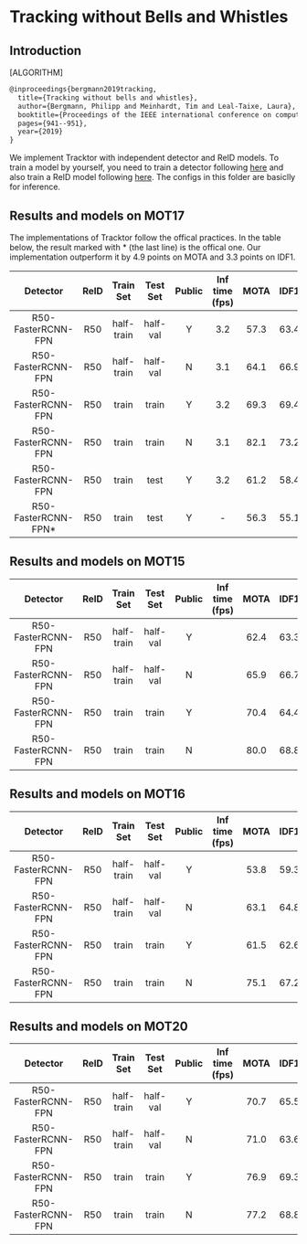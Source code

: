 # Tracking without Bells and Whistles

## Introduction

[ALGORITHM]

```latex
@inproceedings{bergmann2019tracking,
  title={Tracking without bells and whistles},
  author={Bergmann, Philipp and Meinhardt, Tim and Leal-Taixe, Laura},
  booktitle={Proceedings of the IEEE international conference on computer vision},
  pages={941--951},
  year={2019}
}
```

We implement Tracktor with independent detector and ReID models. To train a model by yourself, you need to train a detector following [here](../../det/) and also train a ReID model following [here](../../reid/).
The configs in this folder are basiclly for inference.

## Results and models on MOT17

The implementations of Tracktor follow the offical practices.
In the table below, the result marked with * (the last line) is the offical one.
Our implementation outperform it by 4.9 points on MOTA and 3.3 points on IDF1.

|    Detector     |  ReID  | Train Set | Test Set | Public | Inf time (fps) | MOTA | IDF1 | FP | FN | IDSw. | Config | Download |
| :-------------: | :----: | :-------: | :------: | :----: | :------------: | :--: | :--: |:--:|:--:| :---: | :----: | :------: |
| R50-FasterRCNN-FPN | R50 | half-train | half-val | Y     | 3.2  | 57.3 | 63.4 | 1254 | 67091 | 614 | [config](tracktor_faster-rcnn_r50_fpn_4e_mot17-public-half.py) | [detector](https://download.openmmlab.com/mmtracking/mot/faster_rcnn/faster-rcnn_r50_fpn_4e_mot17-half-64ee2ed4.pth) [reid](https://download.openmmlab.com/mmtracking/mot/reid/reid_r50_6e_mot17-4bf6b63d.pth) |
| R50-FasterRCNN-FPN | R50 | half-train | half-val | N     | 3.1  | 64.1 | 66.9 | 11088 | 45762 | 1233 | [config](tracktor_faster-rcnn_r50_fpn_4e_mot17-private-half.py) | [detector](https://download.openmmlab.com/mmtracking/mot/faster_rcnn/faster-rcnn_r50_fpn_4e_mot17-half-64ee2ed4.pth) [reid](https://download.openmmlab.com/mmtracking/mot/reid/reid_r50_6e_mot17-4bf6b63d.pth) |
| R50-FasterRCNN-FPN | R50 | train      | train    | Y     | 3.2  | 69.3 | 69.4 | 4010 | 97918 | 1540 |  [config](tracktor_faster-rcnn_r50_fpn_4e_mot17-public.py) | [detector](https://download.openmmlab.com/mmtracking/mot/faster_rcnn/faster-rcnn_r50_fpn_4e_mot17-ffa52ae7.pth) [reid](https://download.openmmlab.com/mmtracking/mot/reid/reid_r50_6e_mot17-4bf6b63d.pth) |
| R50-FasterRCNN-FPN | R50 | train      | train    | N     | 3.1  | 82.1 | 73.2 | 12795 | 44637 | 3033 | [config](tracktor_faster-rcnn_r50_fpn_4e_mot17-private.py) | [detector](https://download.openmmlab.com/mmtracking/mot/faster_rcnn/faster-rcnn_r50_fpn_4e_mot17-ffa52ae7.pth) [reid](https://download.openmmlab.com/mmtracking/mot/reid/reid_r50_6e_mot17-4bf6b63d.pth) |
| R50-FasterRCNN-FPN | R50 | train      | test     | Y     | 3.2  | 61.2 | 58.4 | 8609 | 207627 | 2634 | [config](tracktor_faster-rcnn_r50_fpn_4e_mot17-public.py) | [detector](https://download.openmmlab.com/mmtracking/mot/faster_rcnn/faster-rcnn_r50_fpn_4e_mot17-ffa52ae7.pth) [reid](https://download.openmmlab.com/mmtracking/mot/reid/reid_r50_6e_mot17-4bf6b63d.pth) |
| R50-FasterRCNN-FPN* | R50 | train     | test     | Y     | -    | 56.3 | 55.1 | 8866 | 235449 | 1987 | -    | -     |

## Results and models on MOT15

|    Detector     |  ReID  | Train Set | Test Set | Public | Inf time (fps) | MOTA | IDF1 | FP | FN | IDSw. | Config | Download |
| :-------------: | :----: | :-------: | :------: | :----: | :------------: | :--: | :--: |:--:|:--:| :---: | :----: | :------: |
| R50-FasterRCNN-FPN | R50 | half-train | half-val | Y     |      | 62.4 | 63.3 | 1323 | 6642 | 125 | [config](tracktor_faster-rcnn_r50_fpn_4e_mot15-public-half.py) | [detector](https://download.openmmlab.com/mmtracking/mot/faster_rcnn/faster-rcnn_r50_fpn_4e_mot17-half-64ee2ed4.pth) [reid](https://download.openmmlab.com/mmtracking/mot/reid/reid_r50_6e_mot17-4bf6b63d.pth) |
| R50-FasterRCNN-FPN | R50 | half-train | half-val | N     |      | 65.9 | 66.7 | 3404 | 3746 | 188 | [config](tracktor_faster-rcnn_r50_fpn_4e_mot15-private-half.py) | [detector](https://download.openmmlab.com/mmtracking/mot/faster_rcnn/faster-rcnn_r50_fpn_4e_mot17-half-64ee2ed4.pth) [reid](https://download.openmmlab.com/mmtracking/mot/reid/reid_r50_6e_mot17-4bf6b63d.pth) |
| R50-FasterRCNN-FPN | R50 | train      | train    | Y     |      | 70.4 | 64.4 | 1125 | 11355 | 277 |  [config](tracktor_faster-rcnn_r50_fpn_4e_mot15-public.py) | [detector](https://download.openmmlab.com/mmtracking/mot/faster_rcnn/faster-rcnn_r50_fpn_4e_mot17-ffa52ae7.pth) [reid](https://download.openmmlab.com/mmtracking/mot/reid/reid_r50_6e_mot17-4bf6b63d.pth) |
| R50-FasterRCNN-FPN | R50 | train      | train    | N     |      | 80.0 | 68.8 | 3883 | 4256 | 473 | [config](tracktor_faster-rcnn_r50_fpn_4e_mot15-private.py) | [detector](https://download.openmmlab.com/mmtracking/mot/faster_rcnn/faster-rcnn_r50_fpn_4e_mot17-ffa52ae7.pth) [reid](https://download.openmmlab.com/mmtracking/mot/reid/reid_r50_6e_mot17-4bf6b63d.pth) |

## Results and models on MOT16

|    Detector     |  ReID  | Train Set | Test Set | Public | Inf time (fps) | MOTA | IDF1 | FP | FN | IDSw. | Config | Download |
| :-------------: | :----: | :-------: | :------: | :----: | :------------: | :--: | :--: |:--:|:--:| :---: | :----: | :------: |
| R50-FasterRCNN-FPN | R50 | half-train | half-val | Y     |      | 53.8 | 59.3 | 459 | 24007 | 179 | [config](tracktor_faster-rcnn_r50_fpn_4e_mot16-public-half.py) | [detector](https://download.openmmlab.com/mmtracking/mot/faster_rcnn/faster-rcnn_r50_fpn_4e_mot17-half-64ee2ed4.pth) [reid](https://download.openmmlab.com/mmtracking/mot/reid/reid_r50_6e_mot17-4bf6b63d.pth) |
| R50-FasterRCNN-FPN | R50 | half-train | half-val | N     |      | 63.1 | 64.8 | 4389 | 14905 | 383 | [config](tracktor_faster-rcnn_r50_fpn_4e_mot16-private-half.py) | [detector](https://download.openmmlab.com/mmtracking/mot/faster_rcnn/faster-rcnn_r50_fpn_4e_mot17-half-64ee2ed4.pth) [reid](https://download.openmmlab.com/mmtracking/mot/reid/reid_r50_6e_mot17-4bf6b63d.pth) |
| R50-FasterRCNN-FPN | R50 | train      | train    | Y     |      | 61.5 | 62.6 | 1162 | 30896 | 403 |  [config](tracktor_faster-rcnn_r50_fpn_4e_mot16-public.py) | [detector](https://download.openmmlab.com/mmtracking/mot/faster_rcnn/faster-rcnn_r50_fpn_4e_mot17-ffa52ae7.pth) [reid](https://download.openmmlab.com/mmtracking/mot/reid/reid_r50_6e_mot17-4bf6b63d.pth) |
| R50-FasterRCNN-FPN | R50 | train      | train    | N     |      | 75.1 | 67.2 | 7766 | 18516 | 1220 | [config](tracktor_faster-rcnn_r50_fpn_4e_mot16-private.py) | [detector](https://download.openmmlab.com/mmtracking/mot/faster_rcnn/faster-rcnn_r50_fpn_4e_mot17-ffa52ae7.pth) [reid](https://download.openmmlab.com/mmtracking/mot/reid/reid_r50_6e_mot17-4bf6b63d.pth) |

## Results and models on MOT20

|    Detector     |  ReID  | Train Set | Test Set | Public | Inf time (fps) | MOTA | IDF1 | FP | FN | IDSw. | Config | Download |
| :-------------: | :----: | :-------: | :------: | :----: | :------------: | :--: | :--: |:--:|:--:| :---: | :----: | :------: |
| R50-FasterRCNN-FPN | R50 | half-train | half-val | Y     |      | 70.7 | 65.5 | 3513 | 175352 | 1436 | [config](tracktor_faster-rcnn_r50_fpn_4e_mot20-public-half.py) | [detector](https://download.openmmlab.com/mmtracking/mot/faster_rcnn/faster-rcnn_r50_fpn_4e_mot17-half-64ee2ed4.pth) [reid](https://download.openmmlab.com/mmtracking/mot/reid/reid_r50_6e_mot17-4bf6b63d.pth) |
| R50-FasterRCNN-FPN | R50 | half-train | half-val | N     |      | 71.0 | 63.6 | 5414 | 171493 | 1611 | [config](tracktor_faster-rcnn_r50_fpn_4e_mot20-private-half.py) | [detector](https://download.openmmlab.com/mmtracking/mot/faster_rcnn/faster-rcnn_r50_fpn_4e_mot17-half-64ee2ed4.pth) [reid](https://download.openmmlab.com/mmtracking/mot/reid/reid_r50_6e_mot17-4bf6b63d.pth) |
| R50-FasterRCNN-FPN | R50 | train      | train    | Y     |      | 76.9 | 69.3 | 1181 | 258494 | 2119 |  [config](tracktor_faster-rcnn_r50_fpn_4e_mot20-public.py) | [detector](https://download.openmmlab.com/mmtracking/mot/faster_rcnn/faster-rcnn_r50_fpn_4e_mot17-ffa52ae7.pth) [reid](https://download.openmmlab.com/mmtracking/mot/reid/reid_r50_6e_mot17-4bf6b63d.pth) |
| R50-FasterRCNN-FPN | R50 | train      | train    | N     |      | 77.2 | 68.8 | 1250 | 255362 | 2285 | [config](tracktor_faster-rcnn_r50_fpn_4e_mot20-private.py) | [detector](https://download.openmmlab.com/mmtracking/mot/faster_rcnn/faster-rcnn_r50_fpn_4e_mot17-ffa52ae7.pth) [reid](https://download.openmmlab.com/mmtracking/mot/reid/reid_r50_6e_mot17-4bf6b63d.pth) |

